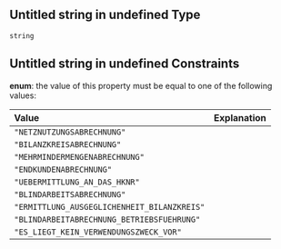 ## Untitled string in undefined Type

`string`

## Untitled string in undefined Constraints

**enum**: the value of this property must be equal to one of the following values:

| Value                                       | Explanation |
| :------------------------------------------ | :---------- |
| `"NETZNUTZUNGSABRECHNUNG"`                  |             |
| `"BILANZKREISABRECHNUNG"`                   |             |
| `"MEHRMINDERMENGENABRECHNUNG"`              |             |
| `"ENDKUNDENABRECHNUNG"`                     |             |
| `"UEBERMITTLUNG_AN_DAS_HKNR"`               |             |
| `"BLINDARBEITSABRECHNUNG"`                  |             |
| `"ERMITTLUNG_AUSGEGLICHENHEIT_BILANZKREIS"` |             |
| `"BLINDARBEITABRECHNUNG_BETRIEBSFUEHRUNG"`  |             |
| `"ES_LIEGT_KEIN_VERWENDUNGSZWECK_VOR"`      |             |
